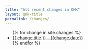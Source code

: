 ```yaml
---
title: "All recent changes in QMK"
layout: qmk-title
permalink: /changes/
---
```


<ul>
  {% for change in site.changes %}
    <li>
      <a href="{{ change.url }}">{{ change.title }} - {{change.date}}</a>
    </li>
  {% endfor %}
</ul>